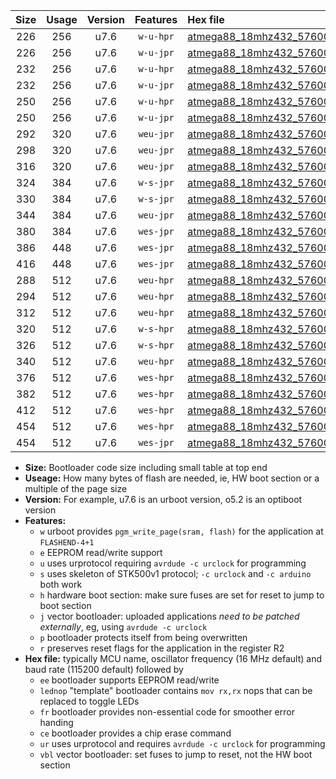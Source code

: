 |Size|Usage|Version|Features|Hex file|
|:-:|:-:|:-:|:-:|:--|
|226|256|u7.6|`w-u-hpr`|[atmega88_18mhz432_57600bps_ur.hex](https://raw.githubusercontent.com/stefanrueger/urboot/main/atmega88_18mhz432_57600bps_ur.hex)|
|226|256|u7.6|`w-u-jpr`|[atmega88_18mhz432_57600bps_ur_vbl.hex](https://raw.githubusercontent.com/stefanrueger/urboot/main/atmega88_18mhz432_57600bps_ur_vbl.hex)|
|232|256|u7.6|`w-u-hpr`|[atmega88_18mhz432_57600bps_lednop_ur.hex](https://raw.githubusercontent.com/stefanrueger/urboot/main/atmega88_18mhz432_57600bps_lednop_ur.hex)|
|232|256|u7.6|`w-u-jpr`|[atmega88_18mhz432_57600bps_lednop_ur_vbl.hex](https://raw.githubusercontent.com/stefanrueger/urboot/main/atmega88_18mhz432_57600bps_lednop_ur_vbl.hex)|
|250|256|u7.6|`w-u-hpr`|[atmega88_18mhz432_57600bps_lednop_fr_ur.hex](https://raw.githubusercontent.com/stefanrueger/urboot/main/atmega88_18mhz432_57600bps_lednop_fr_ur.hex)|
|250|256|u7.6|`w-u-jpr`|[atmega88_18mhz432_57600bps_lednop_fr_ur_vbl.hex](https://raw.githubusercontent.com/stefanrueger/urboot/main/atmega88_18mhz432_57600bps_lednop_fr_ur_vbl.hex)|
|292|320|u7.6|`weu-jpr`|[atmega88_18mhz432_57600bps_ee_ur_vbl.hex](https://raw.githubusercontent.com/stefanrueger/urboot/main/atmega88_18mhz432_57600bps_ee_ur_vbl.hex)|
|298|320|u7.6|`weu-jpr`|[atmega88_18mhz432_57600bps_ee_lednop_ur_vbl.hex](https://raw.githubusercontent.com/stefanrueger/urboot/main/atmega88_18mhz432_57600bps_ee_lednop_ur_vbl.hex)|
|316|320|u7.6|`weu-jpr`|[atmega88_18mhz432_57600bps_ee_lednop_fr_ur_vbl.hex](https://raw.githubusercontent.com/stefanrueger/urboot/main/atmega88_18mhz432_57600bps_ee_lednop_fr_ur_vbl.hex)|
|324|384|u7.6|`w-s-jpr`|[atmega88_18mhz432_57600bps_vbl.hex](https://raw.githubusercontent.com/stefanrueger/urboot/main/atmega88_18mhz432_57600bps_vbl.hex)|
|330|384|u7.6|`w-s-jpr`|[atmega88_18mhz432_57600bps_lednop_vbl.hex](https://raw.githubusercontent.com/stefanrueger/urboot/main/atmega88_18mhz432_57600bps_lednop_vbl.hex)|
|344|384|u7.6|`weu-jpr`|[atmega88_18mhz432_57600bps_ee_lednop_fr_ce_ur_vbl.hex](https://raw.githubusercontent.com/stefanrueger/urboot/main/atmega88_18mhz432_57600bps_ee_lednop_fr_ce_ur_vbl.hex)|
|380|384|u7.6|`wes-jpr`|[atmega88_18mhz432_57600bps_ee_vbl.hex](https://raw.githubusercontent.com/stefanrueger/urboot/main/atmega88_18mhz432_57600bps_ee_vbl.hex)|
|386|448|u7.6|`wes-jpr`|[atmega88_18mhz432_57600bps_ee_lednop_vbl.hex](https://raw.githubusercontent.com/stefanrueger/urboot/main/atmega88_18mhz432_57600bps_ee_lednop_vbl.hex)|
|416|448|u7.6|`wes-jpr`|[atmega88_18mhz432_57600bps_ee_lednop_fr_vbl.hex](https://raw.githubusercontent.com/stefanrueger/urboot/main/atmega88_18mhz432_57600bps_ee_lednop_fr_vbl.hex)|
|288|512|u7.6|`weu-hpr`|[atmega88_18mhz432_57600bps_ee_ur.hex](https://raw.githubusercontent.com/stefanrueger/urboot/main/atmega88_18mhz432_57600bps_ee_ur.hex)|
|294|512|u7.6|`weu-hpr`|[atmega88_18mhz432_57600bps_ee_lednop_ur.hex](https://raw.githubusercontent.com/stefanrueger/urboot/main/atmega88_18mhz432_57600bps_ee_lednop_ur.hex)|
|312|512|u7.6|`weu-hpr`|[atmega88_18mhz432_57600bps_ee_lednop_fr_ur.hex](https://raw.githubusercontent.com/stefanrueger/urboot/main/atmega88_18mhz432_57600bps_ee_lednop_fr_ur.hex)|
|320|512|u7.6|`w-s-hpr`|[atmega88_18mhz432_57600bps.hex](https://raw.githubusercontent.com/stefanrueger/urboot/main/atmega88_18mhz432_57600bps.hex)|
|326|512|u7.6|`w-s-hpr`|[atmega88_18mhz432_57600bps_lednop.hex](https://raw.githubusercontent.com/stefanrueger/urboot/main/atmega88_18mhz432_57600bps_lednop.hex)|
|340|512|u7.6|`weu-hpr`|[atmega88_18mhz432_57600bps_ee_lednop_fr_ce_ur.hex](https://raw.githubusercontent.com/stefanrueger/urboot/main/atmega88_18mhz432_57600bps_ee_lednop_fr_ce_ur.hex)|
|376|512|u7.6|`wes-hpr`|[atmega88_18mhz432_57600bps_ee.hex](https://raw.githubusercontent.com/stefanrueger/urboot/main/atmega88_18mhz432_57600bps_ee.hex)|
|382|512|u7.6|`wes-hpr`|[atmega88_18mhz432_57600bps_ee_lednop.hex](https://raw.githubusercontent.com/stefanrueger/urboot/main/atmega88_18mhz432_57600bps_ee_lednop.hex)|
|412|512|u7.6|`wes-hpr`|[atmega88_18mhz432_57600bps_ee_lednop_fr.hex](https://raw.githubusercontent.com/stefanrueger/urboot/main/atmega88_18mhz432_57600bps_ee_lednop_fr.hex)|
|454|512|u7.6|`wes-hpr`|[atmega88_18mhz432_57600bps_ee_lednop_fr_ce.hex](https://raw.githubusercontent.com/stefanrueger/urboot/main/atmega88_18mhz432_57600bps_ee_lednop_fr_ce.hex)|
|454|512|u7.6|`wes-jpr`|[atmega88_18mhz432_57600bps_ee_lednop_fr_ce_vbl.hex](https://raw.githubusercontent.com/stefanrueger/urboot/main/atmega88_18mhz432_57600bps_ee_lednop_fr_ce_vbl.hex)|

- **Size:** Bootloader code size including small table at top end
- **Useage:** How many bytes of flash are needed, ie, HW boot section or a multiple of the page size
- **Version:** For example, u7.6 is an urboot version, o5.2 is an optiboot version
- **Features:**
  + `w` urboot provides `pgm_write_page(sram, flash)` for the application at `FLASHEND-4+1`
  + `e` EEPROM read/write support
  + `u` uses urprotocol requiring `avrdude -c urclock` for programming
  + `s` uses skeleton of STK500v1 protocol; `-c urclock` and `-c arduino` both work
  + `h` hardware boot section: make sure fuses are set for reset to jump to boot section
  + `j` vector bootloader: uploaded applications *need to be patched externally*, eg, using `avrdude -c urclock`
  + `p` bootloader protects itself from being overwritten
  + `r` preserves reset flags for the application in the register R2
- **Hex file:** typically MCU name, oscillator frequency (16 MHz default) and baud rate (115200 default) followed by
  + `ee` bootloader supports EEPROM read/write
  + `lednop` "template" bootloader contains `mov rx,rx` nops that can be replaced to toggle LEDs
  + `fr` bootloader provides non-essential code for smoother error handing
  + `ce` bootloader provides a chip erase command
  + `ur` uses urprotocol and requires `avrdude -c urclock` for programming
  + `vbl` vector bootloader: set fuses to jump to reset, not the HW boot section
